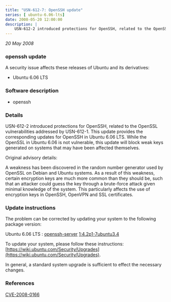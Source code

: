 ```yaml
---
title: "USN-612-7: OpenSSH update"
series: [ ubuntu-6.06-lts]
date: 2008-05-20 12:00:00
description: |
    USN-612-2 introduced protections for OpenSSH, related to the OpenSSL vulnerabilities addressed by USN-612-1.  This update provides the corresponding updates for OpenSSH in Ubuntu 6.06 LTS.  While the OpenSSL in Ubuntu 6.06 is not vulnerable, this update will block weak keys generated on systems that may have been affected themselves.
--- 
```

 
 

*20 May 2008*

### openssh update

A security issue affects these releases of Ubuntu and its derivatives:

* Ubuntu 6.06 LTS

### Software description

* openssh 

### Details

USN-612-2 introduced protections for OpenSSH, related to the OpenSSL vulnerabilities addressed by USN-612-1. This update provides the corresponding updates for OpenSSH in Ubuntu 6.06 LTS. While the OpenSSL in Ubuntu 6.06 is not vulnerable, this update will block weak keys generated on systems that may have been affected themselves.

Original advisory details:

 A weakness has been discovered in the random number generator used by OpenSSL on Debian and Ubuntu systems. As a result of this weakness, certain encryption keys are much more common than they should be, such that an attacker could guess the key through a brute-force attack given minimal knowledge of the system. This particularly affects the use of encryption keys in OpenSSH, OpenVPN and SSL certificates. 

### Update instructions

The problem can be corrected by updating your system to the following package version:

Ubuntu 6.06 LTS
 : [openssh-server](https://launchpad.net/ubuntu/+source/openssh) <span> [1:4.2p1-7ubuntu3.4](https://launchpad.net/ubuntu/+source/openssh/1:4.2p1-7ubuntu3.4) </span> 

To update your system, please follow these instructions: [https://wiki.ubuntu.com/Security/Upgrades](https://wiki.ubuntu.com/Security/Upgrades).

In general, a standard system upgrade is sufficient to effect the necessary changes. 

### References

 
 [CVE-2008-0166](http://people.ubuntu.com/~ubuntu-security/cve/CVE-2008-0166)
 

